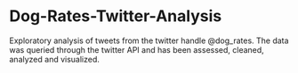 # Dog-Rates-Twitter-Analysis
 Exploratory analysis of tweets from the twitter handle @dog_rates. The data was queried through the twitter API and has been assessed, cleaned, analyzed and visualized.
